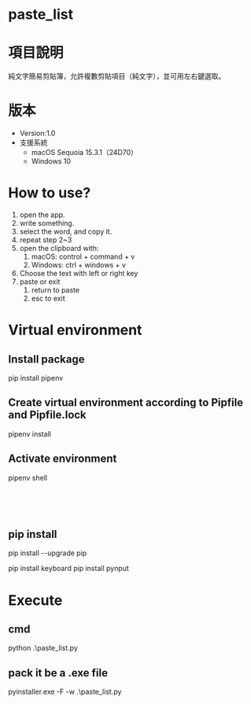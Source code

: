 # paste_list


# 項目說明
純文字簡易剪貼簿，允許複數剪貼項目（純文字），並可用左右鍵選取。

# 版本

- Version:1.0
- 支援系統
    - macOS Sequoia 15.3.1（24D70）
    - Windows 10


# How to use?

1. open the app.
2. write something.
3. select the word, and copy it.
4. repeat step 2~3 
5. open the clipboard with:
    1. macOS: control + command + v
    2. Windows: ctrl + windows + v
6. Choose the text with left or right key
7. paste or exit
    1. return to paste
    2. esc to exit




# Virtual environment
## Install package
pip install pipenv

## Create virtual environment according to Pipfile and Pipfile.lock
pipenv install

## Activate environment
pipenv shell

<br><br><br>

## pip install
pip install --upgrade pip

pip install keyboard
pip install pynput 

# Execute
## cmd
python .\paste_list.py

## pack it be a .exe file
pyinstaller.exe -F -w .\paste_list.py
